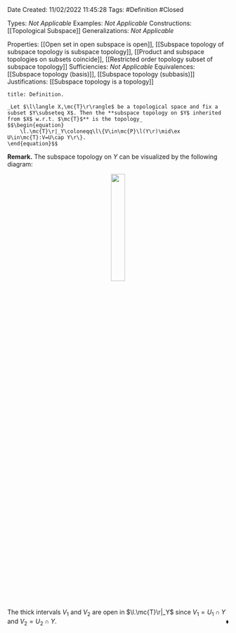 <br />
<br />

Date Created: 11/02/2022 11:45:28
Tags: #Definition #Closed

Types: _Not Applicable_
Examples: _Not Applicable_
Constructions: [[Topological Subspace]]
Generalizations: _Not Applicable_

Properties: [[Open set in open subspace is open]], [[Subspace topology of subspace topology is subspace topology]], [[Product and subspace topologies on subsets coincide]], [[Restricted order topology subset of subspace topology]]
Sufficiencies: _Not Applicable_
Equivalences: [[Subspace topology (basis)]], [[Subspace topology (subbasis)]]
Justifications: [[Subspace topology is a topology]]

``` ad-Definition
title: Definition.

_Let $\l\langle X,\mc{T}\r\rangle$ be a topological space and fix a subset $Y\subseteq X$. Then the **subspace topology on $Y$ inherited from $X$ w.r.t. $\mc{T}$** is the topology_
$$\begin{equation}
    \l.\mc{T}\r|_Y\coloneqq\l\{V\in\mc{P}\l(Y\r)\mid\ex U\in\mc{T}:V=U\cap Y\r\}.
\end{equation}$$

```

**Remark.** The subspace topology on $Y$ can be visualized by the following diagram:

<center><img src="https://raw.githubusercontent.com/zhaoshenzhai/MathWiki/master/Images/11-02-2022_1158/image.svg", width=25%></center>

The thick intervals $V_1$ and $V_2$ are open in $\l.\mc{T}\r|_Y$ since $V_1=U_1\cap Y$ and $V_2=U_2\cap Y$.<span style="float:right;">$\blacklozenge$</span>
